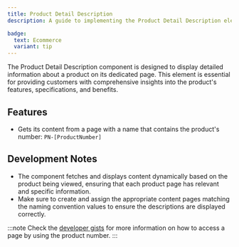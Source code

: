 ```yaml
---
title: Product Detail Description
description: A guide to implementing the Product Detail Description element

badge:
  text: Ecommerce
  variant: tip
---
```


The Product Detail Description component is designed to display detailed information about a product on its dedicated page. This element is essential for providing customers with comprehensive insights into the product's features, specifications, and benefits.

## Features
- Gets its content from a page with a name that contains the product's number: `PN-[ProductNumber]`

## Development Notes
- The component fetches and displays content dynamically based on the product being viewed, ensuring that each product page has relevant and specific information.
- Make sure to create and assign the appropriate content pages matching the naming convention values to ensure the descriptions are displayed correctly.

:::note
Check the [developer gists](/ignite/developer-gists/developer-ecommerce-gists#how-to-access-a-page-by-using-the-product-number) for more information on how to access a page by using the product number.
:::